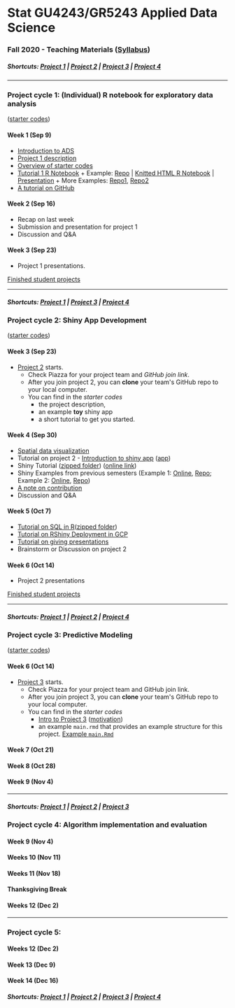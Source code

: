 # Stat GU4243/GR5243 Applied Data Science
### Fall 2020 - Teaching Materials ([Syllabus](/CourseInfo/G5243_ADS.md))

##### Shortcuts: [Project 1](#project-cycle-1-individual-r-notebook-for-exploratory-data-analysis) | [Project 2](#project-cycle-2-shiny-app-development) | [Project 3](#project-cycle-3-predictive-modeling) | [Project 4](#project-cycle-4-algorithm-implementation-and-evaluation)
----
### Project cycle 1: (Individual) R notebook for exploratory data analysis 

([starter codes](Projects_StarterCodes/Project1-RNotebook))

#### Week 1 (Sep 9)

+ [Introduction to ADS](Tutorials/wk1-Intro.pdf)
+ [Project 1 description](Projects_StarterCodes/Project1-RNotebook/doc/Proj1_desc.md)
+ [Overview of starter codes](Projects_StarterCodes/Project1-RNotebook)
+ [Tutorial 1 R Notebook](https://htmlpreview.github.io/?https://github.com/TZstatsADS/ADS_Teaching/blob/master/Tutorials/wk1-RNotebook/wk1-rnotebook.html) + Example: [Repo](https://github.com/TZstatsADS/Fall2018-Proj1-wanghouyaoleyao) | [Knitted HTML R Notebook](http://tzstatsads.github.io/tutorials/proj1_jiaqianyu.html) | [Presentation](https://www.youtube.com/watch?v=tBIuh_tZ98Q&feature=youtu.be) + More Examples: [Repo1](https://github.com/TZstatsADS/Spring2020-Project1-petkunm), [Repo2](https://github.com/TZstatsADS/Spring2020-Project1-zhangzhiyuan233)
+ [A tutorial on GitHub](Tutorials/wk1-GitHub_simplified)

#### Week 2 (Sep 16)

+ Recap on last week
+ Submission and presentation for project 1
+ Discussion and Q&A

#### Week 3 (Sep 23)

+ Project 1 presentations.


[Finished student projects](https://github.com/TZstatsADS?utf8=✓&q=Fall2020-project1&type=&language=)

----
##### Shortcuts: [Project 1](#project-cycle-1-individual-r-notebook-for-exploratory-data-analysis) | [Project 3](#project-cycle-3-predictive-modeling) | [Project 4](#project-cycle-4-algorithm-implementation-and-evaluation)

### Project cycle 2: Shiny App Development

([starter codes](Projects_StarterCodes/Project2-ShinyApp))

#### Week 3 (Sep 23)

+ [Project 2](Projects_StarterCodes/Project2-ShinyApp) starts.
  	+ Check Piazza for your project team and *GitHub join link*.
  	+ After you join project 2, you can **clone** your team's GitHub repo to your local computer. 
  	+ You can find in the *starter codes* 
   		+ the project description, 
   		+ an example **toy** shiny app 
    	+ a short tutorial to get you started.

#### Week 4 (Sep 30)

+ [Spatial data visualization](Tutorials/wk4-DataVis.pdf)
+ Tutorial on project 2 - [Introduction to shiny app](http://tzstatsads.github.io/tutorials/wk3_Tutorial2.html) ([app](Projects_StarterCodes/Project2-ShinyApp/app/))
+ Shiny Tutorial ([zipped folder](Tutorials/wk4-Shiny_tutorial.zip)) ([online link](https://chengliangtang.shinyapps.io/shiny_tutorial_2017fall/))
+ Shiny Examples from previous semesters (Example 1: [Online](https://grac4ie.shinyapps.io/NYCshooting/), [Repo](https://github.com/TZstatsADS/fall2019-proj2--sec2-grp10); Example 2: [Online](https://rrl525.shinyapps.io/NYC-Government-Job/), [Repo](https://github.com/TZstatsADS/Spring2020-Project2-group-9))
+ [A note on contribution](/Projects_StarterCodes/Project2-ShinyApp/doc/a_note_on_contributions.md)
+ Discussion and Q&A

#### Week 5 (Oct 7)

+ [Tutorial on SQL in R](https://htmlpreview.github.io/?https://github.com/TZstatsADS/ADS_Teaching/blob/master/Tutorials/wk5-SQL%2BGCP/sql.html)([zipped folder](https://github.com/TZstatsADS/ADS_Teaching/blob/master/Tutorials/wk5-sql.zip))
+ [Tutorial on RShiny Deployment in GCP](https://htmlpreview.github.io/?https://github.com/TZstatsADS/ADS_Teaching/blob/master/Tutorials/wk5-SQL%2BGCP/Rshiny_GCP.html)
+ [Tutorial on giving presentations](Tutorials/MakingPresentation.pdf)
+ Brainstorm or Discussion on project 2

#### Week 6 (Oct 14)

+ Project 2 presentations


[Finished student projects](https://github.com/TZstatsADS?utf8=✓&q=Fall2020-Project2&type=&language=)

----
##### Shortcuts: [Project 1](#project-cycle-1-individual-r-notebook-for-exploratory-data-analysis) | [Project 2](#project-cycle-2-shiny-app-development) | [Project 4](#project-cycle-4-algorithm-implementation-and-evaluation)

### Project cycle 3: Predictive Modeling

([starter codes](Projects_StarterCodes/Project3-ImbalancedClassification))

#### Week 6 (Oct 14)

+ [Project 3](Projects_StarterCodes/Project3-ImbalancedClassification/doc/project3_desc.md) starts.
  + Check Piazza for your project team and GitHub join link.
  + After you join project 3, you can **clone** your team's GitHub repo to your local computer. 
  + You can find in the *starter codes* 
    + [Intro to Project 3](Projects_StarterCodes/Project3-ImbalancedClassification/doc/project3_desc.md) ([motivation](https://www.google.com/search?q=AI+cat+as+dog&sxsrf=ACYBGNRZNs6rZMCtrwrwPz_o0NXRQaOa6g:1571330905449&source=lnms&tbm=isch&sa=X&ved=0ahUKEwj7g8bj36PlAhUDVt8KHUHAANIQ_AUIEigB&biw=1517&bih=735#imgrc=inZcVvOGHsI6ZM))
    + an example `main.rmd` that provides an example structure for this project.  [Example `main.Rmd`](Projects_StarterCodes/Project3-ImbalancedClassification/doc/main.Rmd)

#### Week 7 (Oct 21)
<!--
+ Recap on [project 3 requirements](Projects_StarterCodes/Project3-ImbalancedClassification/doc/project3_desc.md) and [starter codes](Projects_StarterCodes/Project3-ImbalancedClassification/). 
+ Tutorials + Q&A
	+ Tutorials: [Basic Image Analysis](https://htmlpreview.github.io/?https://github.com/TZstatsADS/ADS_Teaching/blob/master/Tutorials/wk7-ImageAnalysis/EBImage&SIFT/imageanalysis.html) ([zipped folder](Tutorials/wk7-ImageAnalysis.zip)) + [Fiducial Detection](Tutorials/wk7-FiducialDetection.pdf) 
	+ Tutorial on [gradient boosting machines (GBM)](Tutorials/wk8-GBM_tutorial.pdf)
		+ [A shiny app on GBM](https://tz33cu.shinyapps.io/Tutorial7-GBM/) [[R codes](https://github.com/tz33cu/Data-Science-with-R/tree/master/Tutorials/Tutorial7-GBM)]
-->		
#### Week 8 (Oct 28) 
<!--
+ [Overview on predictive modeling](Tutorials/wk8-TutorialModelSelection.pdf)
+ Project submission checklist (on piazza)
+ Discussion
-->
#### Week 9 (Nov 4) 
<!--
+ Project 3 submission and presentations
-->

<!--[Finished student projects](https://github.com/TZstatsADS?utf8=✓&q=Fall2020-project3&type=&language=)-->

----
##### Shortcuts: [Project 1](#project-cycle-1-individual-r-notebook-for-exploratory-data-analysis) | [Project 2](#project-cycle-2-shiny-app-development) | [Project 3](#project-cycle-3-predictive-modeling) 

### Project cycle 4: Algorithm implementation and evaluation
<!--
([starter codes](Projects_StarterCodes/Project4-RecommenderSystem))
-->
#### Week 9 (Nov 4) 
<!--
+ Introduction to [Project 4](Projects_StarterCodes/Project4-RecommenderSystem/doc/project4_desc.md)
+ [Introduction to Recommender Systems](https://docs.google.com/presentation/d/1bA_uE5D3qnJDaf3DwZ-ZzmR641vVl32oO8pdZEbYafo/edit#slide=id.g643d58c4a4_0_11).
-->
#### Weeks 10 (Nov 11)
<!--
+ Recap on project 4 requirements.
+ Overview of the [starter codes](Projects_StarterCodes/Project4-RecommenderSystem)
+ [Overview of the reference papers](Projects_StarterCodes/Project4-RecommenderSystem/doc/Matrix%20Factorization.pdf).
+ [Method assignment](Projects_StarterCodes/Project4-RecommenderSystem/doc/Proj4_pairings_2020_Spring.pdf).
-->
#### Weeks 11 (Nov 18)
<!--
+ Team Meeting
-->
#### Thanksgiving Break

#### Weeks 12 (Dec 2)
<!--
+ Project 4 presentations
-->

<!--[Finished student projects](https://github.com/TZstatsADS?utf8=✓&q=Fall2020-project4&type=&language=)-->

----
### Project cycle 5: 

#### Weeks 12 (Dec 2)
<!--
+ Project 5 discussions
+ [Project 3 Summary](https://htmlpreview.github.io/?https://github.com/TZstatsADS/ADS_Teaching/blob/master/Tutorials/project3_summary.html)
-->
#### Week 13 (Dec 9)
<!--
+ Project 5 discussions
-->
#### Week 14 (Dec 16)
<!--
+ Project 5 presentations
-->

<!--[Finished student projects](https://github.com/TZstatsADS?utf8=✓&q=Fall2020-project5&type=&language=)-->

##### Shortcuts: [Project 1](#project-cycle-1-individual-r-notebook-for-exploratory-data-analysis) | [Project 2](#project-cycle-2-shiny-app-development) | [Project 3](#project-cycle-3-predictive-modeling) | [Project 4](#project-cycle-4-algorithm-implementation-and-evaluation)
